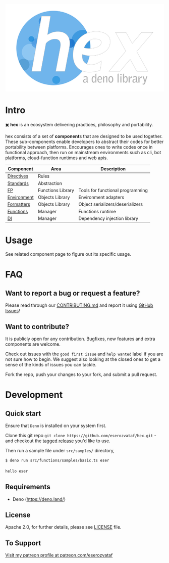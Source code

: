 <p align="center">
  <a href="https://github.com/eserozvataf/hex">
    <img alt="hex: a deno library" src="./etc/logo.png" width="849" />
  </a>
</p>

# Intro

✖️ **hex** is an ecosystem delivering practices, philosophy and portability.

hex consists of a set of **component**s that are designed to be used together.
These sub-components enable developers to abstract their codes for better
portability between platforms. Encourages ones to write codes once in functional
approach, then run on mainstream environments such as cli, bot platforms,
cloud-function runtimes and web apis.

| Component                       | Area              | Description                       |
|---------------------------------|-------------------|-----------------------------------|
| [Directives](src/directives/)   | Rules             |                                   |
| [Standards](src/standards/)     | Abstraction       |                                   |
| [FP](src/fp/)                   | Functions Library | Tools for functional programming  |
| [Environment](src/environment/) | Objects Library   | Environment adapters              |
| [Formatters](src/formatters/)   | Objects Library   | Object serializers/deserializers  |
| [Functions](src/functions/)     | Manager           | Functions runtime                 |
| [DI](src/di/)                   | Manager           | Dependency injection library      |


# Usage

See related component page to figure out its specific usage.

# FAQ

## Want to report a bug or request a feature?

Please read through our [CONTRIBUTING.md](CONTRIBUTING.md) and report it using
[GitHub Issues](https://github.com/eserozvataf/hex/issues)!

## Want to contribute?

It is publicly open for any contribution. Bugfixes, new features and extra
components are welcome.

Check out issues with the `good first issue` and `help wanted` label if you are
not sure how to begin. We suggest also looking at the closed ones to get a sense
of the kinds of issues you can tackle.

Fork the repo, push your changes to your fork, and submit a pull request.

# Development

## Quick start

Ensure that `Deno` is installed on your system first.

Clone this git repo `git clone https://github.com/eserozvataf/hex.git` - and
checkout the [tagged release](https://github.com/eserozvataf/hex/releases) you'd
like to use.

Then run a sample file under `src/samples/` directory,

```sh
$ deno run src/functions/samples/basic.ts eser

hello eser
```

## Requirements

- Deno (https://deno.land/)

## License

Apache 2.0, for further details, please see [LICENSE](LICENSE) file.

## To Support

[Visit my patreon profile at patreon.com/eserozvataf](https://www.patreon.com/eserozvataf)
